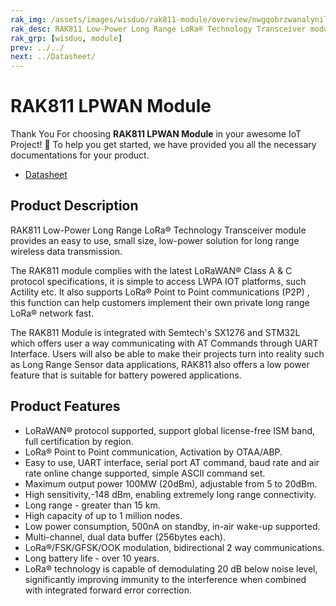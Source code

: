 ```yaml
---
rak_img: /assets/images/wisduo/rak811-module/overview/nwgqobrzwanalynildkc.jpg
rak_desc: RAK811 Low-Power Long Range LoRa® Technology Transceiver module provides an easy to use, small size, low-power solution for long range wireless data transmission.
rak_grp: [wisduo, module]
prev: ../../
next: ../Datasheet/
---
```


# RAK811 LPWAN Module
Thank You For choosing **RAK811 LPWAN Module** in your awesome IoT Project! 🎉 To help you get started, we have provided you all the necessary documentations for your product.

* [Datasheet](../Datasheet/)
<!-- <rk-img
  src="/assets/images/wisduo/rak811-module/overview/nwgqobrzwanalynildkc.jpg"
  width="40%"
  caption="RAK811 LPWAN Module"
/> -->

## Product Description

RAK811 Low-Power Long Range LoRa® Technology Transceiver module provides an easy to use, small size, low-power solution for long range wireless data transmission.

The RAK811 module complies with the latest LoRaWAN® Class A & C protocol specifications, it is simple to access LWPA IOT platforms, such Actility etc. It also supports LoRa® Point to Point communications (P2P) , this function can help customers implement their own private long range LoRa® network fast.

The RAK811 Module is integrated with Semtech's SX1276 and STM32L which offers user a way communicating with AT Commands through UART Interface. Users will also be able to make their projects turn into reality such as Long Range Sensor data applications, RAK811 also offers a low power feature that is suitable for battery powered applications.

<!-- <rk-btn
  src="../Datasheet/"
  label="View Datasheet for the RAK811 LPWAN Module"
/>

<rk-quick-links :params="$page.frontmatter.params.qlinks1"/> -->

## Product Features

- LoRaWAN® protocol supported, support global license-free ISM band, full
  certification by region.
- LoRa® Point to Point communication, Activation by OTAA/ABP.
- Easy to use, UART interface, serial port AT command, baud rate and air rate online
  change supported, simple ASCII command set.
- Maximum output power 100MW (20dBm), adjustable from 5 to 20dBm.
- High sensitivity,-148 dBm, enabling extremely long range connectivity.
- Long range - greater than 15 km.
- High capacity of up to 1 million nodes.
- Low power consumption, 500nA on standby, in-air wake-up supported.
- Multi-channel, dual data buffer (256bytes each).
- LoRa®/FSK/GFSK/OOK modulation, bidirectional 2 way communications.
- Long battery life - over 10 years.
- LoRa® technology is capable of demodulating 20 dB below noise level, significantly
  improving immunity to the interference when combined with integrated forward error
  correction.

<!-- <rk-btn
  src="https://store.rakwireless.com/products/rak811-lpwan-module"
  label="Buy a RAK811 LPWAN Module"
  _blank
/> -->